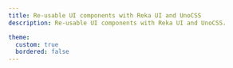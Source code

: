 ```yaml
---
title: Re-usable UI components with Reka UI and UnoCSS
description: Re-usable UI components with Reka UI and UnoCSS.

theme:
  custom: true
  bordered: false
---
```

